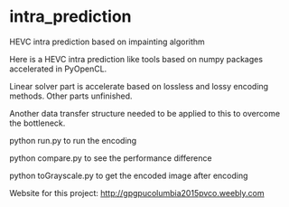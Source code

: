 # intra_prediction

HEVC intra prediction based on impainting algorithm

Here is a HEVC intra prediction like tools based on numpy packages accelerated in PyOpenCL.

Linear solver part is accelerate based on lossless and lossy encoding methods. Other parts unfinished.

Another data transfer structure needed to be applied to this to overcome the bottleneck.

python run.py to run the encoding

python compare.py to see the performance difference

python toGrayscale.py to get the encoded image after encoding

Website for this project:
http://gpgpucolumbia2015pvco.weebly.com
